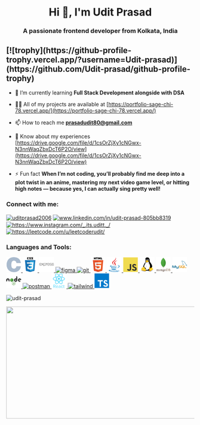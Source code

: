 <h1 align="center">Hi 👋, I'm Udit Prasad</h1>
<h3 align="center">A passionate frontend developer from Kolkata, India</h3>

<h2>[![trophy](https://github-profile-trophy.vercel.app/?username=Udit-prasad)](https://github.com/Udit-prasad/github-profile-trophy)</h2>

- 🌱 I’m currently learning **Full Stack Development alongside with DSA**

- 👨‍💻 All of my projects are available at [https://portfolio-sage-chi-78.vercel.app/](https://portfolio-sage-chi-78.vercel.app/)

- 📫 How to reach me **prasadudit80@gmail.com**

- 📄 Know about my experiences [https://drive.google.com/file/d/1csOrZjXy1cNGwx-N3nnWaqZbxDcT6P2O/view](https://drive.google.com/file/d/1csOrZjXy1cNGwx-N3nnWaqZbxDcT6P2O/view)

- ⚡ Fun fact **When I’m not coding, you’ll probably find me deep into a plot twist in an anime, mastering my next video game level, or hitting high notes — because yes, I can actually sing pretty well!**

<h3 align="left">Connect with me:</h3>
<p align="left">
<a href="https://twitter.com/uditprasad2006" target="blank"><img align="center" src="https://raw.githubusercontent.com/rahuldkjain/github-profile-readme-generator/master/src/images/icons/Social/twitter.svg" alt="uditprasad2006" height="30" width="40" /></a>
<a href="https://linkedin.com/in/www.linkedin.com/in/udit-prasad-805bb8319" target="blank"><img align="center" src="https://raw.githubusercontent.com/rahuldkjain/github-profile-readme-generator/master/src/images/icons/Social/linked-in-alt.svg" alt="www.linkedin.com/in/udit-prasad-805bb8319" height="30" width="40" /></a>
<a href="https://instagram.com/https://www.instagram.com/_.its.uditt._/" target="blank"><img align="center" src="https://raw.githubusercontent.com/rahuldkjain/github-profile-readme-generator/master/src/images/icons/Social/instagram.svg" alt="https://www.instagram.com/_.its.uditt._/" height="30" width="40" /></a>
<a href="https://www.leetcode.com/https://leetcode.com/u/leetcoderudit/" target="blank"><img align="center" src="https://raw.githubusercontent.com/rahuldkjain/github-profile-readme-generator/master/src/images/icons/Social/leet-code.svg" alt="https://leetcode.com/u/leetcoderudit/" height="30" width="40" /></a>
</p>

<h3 align="left">Languages and Tools:</h3>
<p align="left"> <a href="https://www.cprogramming.com/" target="_blank" rel="noreferrer"> <img src="https://raw.githubusercontent.com/devicons/devicon/master/icons/c/c-original.svg" alt="c" width="40" height="40"/> </a> <a href="https://www.w3schools.com/css/" target="_blank" rel="noreferrer"> <img src="https://raw.githubusercontent.com/devicons/devicon/master/icons/css3/css3-original-wordmark.svg" alt="css3" width="40" height="40"/> </a> <a href="https://expressjs.com" target="_blank" rel="noreferrer"> <img src="https://raw.githubusercontent.com/devicons/devicon/master/icons/express/express-original-wordmark.svg" alt="express" width="40" height="40"/> </a> <a href="https://www.figma.com/" target="_blank" rel="noreferrer"> <img src="https://www.vectorlogo.zone/logos/figma/figma-icon.svg" alt="figma" width="40" height="40"/> </a> <a href="https://git-scm.com/" target="_blank" rel="noreferrer"> <img src="https://www.vectorlogo.zone/logos/git-scm/git-scm-icon.svg" alt="git" width="40" height="40"/> </a> <a href="https://www.w3.org/html/" target="_blank" rel="noreferrer"> <img src="https://raw.githubusercontent.com/devicons/devicon/master/icons/html5/html5-original-wordmark.svg" alt="html5" width="40" height="40"/> </a> <a href="https://www.java.com" target="_blank" rel="noreferrer"> <img src="https://raw.githubusercontent.com/devicons/devicon/master/icons/java/java-original.svg" alt="java" width="40" height="40"/> </a> <a href="https://developer.mozilla.org/en-US/docs/Web/JavaScript" target="_blank" rel="noreferrer"> <img src="https://raw.githubusercontent.com/devicons/devicon/master/icons/javascript/javascript-original.svg" alt="javascript" width="40" height="40"/> </a> <a href="https://www.linux.org/" target="_blank" rel="noreferrer"> <img src="https://raw.githubusercontent.com/devicons/devicon/master/icons/linux/linux-original.svg" alt="linux" width="40" height="40"/> </a> <a href="https://www.mongodb.com/" target="_blank" rel="noreferrer"> <img src="https://raw.githubusercontent.com/devicons/devicon/master/icons/mongodb/mongodb-original-wordmark.svg" alt="mongodb" width="40" height="40"/> </a> <a href="https://www.mysql.com/" target="_blank" rel="noreferrer"> <img src="https://raw.githubusercontent.com/devicons/devicon/master/icons/mysql/mysql-original-wordmark.svg" alt="mysql" width="40" height="40"/> </a> <a href="https://nodejs.org" target="_blank" rel="noreferrer"> <img src="https://raw.githubusercontent.com/devicons/devicon/master/icons/nodejs/nodejs-original-wordmark.svg" alt="nodejs" width="40" height="40"/> </a> <a href="https://postman.com" target="_blank" rel="noreferrer"> <img src="https://www.vectorlogo.zone/logos/getpostman/getpostman-icon.svg" alt="postman" width="40" height="40"/> </a> <a href="https://reactjs.org/" target="_blank" rel="noreferrer"> <img src="https://raw.githubusercontent.com/devicons/devicon/master/icons/react/react-original-wordmark.svg" alt="react" width="40" height="40"/> </a> <a href="https://tailwindcss.com/" target="_blank" rel="noreferrer"> <img src="https://www.vectorlogo.zone/logos/tailwindcss/tailwindcss-icon.svg" alt="tailwind" width="40" height="40"/> </a> <a href="https://www.typescriptlang.org/" target="_blank" rel="noreferrer"> <img src="https://raw.githubusercontent.com/devicons/devicon/master/icons/typescript/typescript-original.svg" alt="typescript" width="40" height="40"/> </a> </p>

<p><img align="center" src="https://github-readme-stats.vercel.app/api/top-langs?username=udit-prasad&show_icons=true&locale=en&layout=compact" alt="udit-prasad" /></p>

<a href="https://www.gitanimals.org/en_US?utm_medium=image&utm_source=Udit-prasad&utm_content=farm">
<img
  src="https://render.gitanimals.org/farms/Udit-prasad"
  width="600"
  height="300"
/>
</a>
